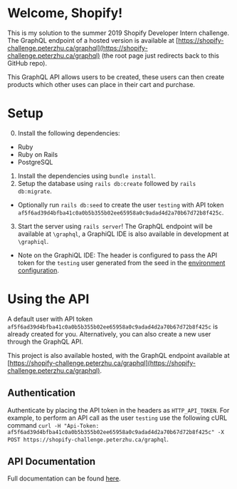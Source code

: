 # Welcome, Shopify!

This is my solution to the summer 2019 Shopify Developer Intern challenge. The GraphQL endpoint of a hosted version is available at [https://shopify-challenge.peterzhu.ca/graphql](https://shopify-challenge.peterzhu.ca/graphql) (the root page just redirects back to this GitHub repo).

This GraphQL API allows users to be created, these users can then create products which other uses can place in their cart and purchase.

# Setup

0. Install the following dependencies:
  - Ruby
  - Ruby on Rails
  - PostgreSQL
1. Install the dependencies using `bundle install`.
2. Setup the database using `rails db:create` followed by `rails db:migrate`.
  - Optionally run `rails db:seed` to create the user `testing` with API token `af5f6ad39d4bfba41c0a0b5b355b02ee65958a0c9adad4d2a70b67d72b8f425c`.
3. Start the server using `rails server`! The GraphQL endpoint will be available at `\graphql`, a GraphiQL IDE is also available in development at `\graphiql`.
  - Note on the GraphiQL IDE: The header is configured to pass the API token for the `testing` user generated from the seed in the [environment configuration](https://github.com/peterzhu2118/shopify-summer-2019/blob/master/config/environments/development.rb#L72).

# Using the API

A default user with API token `af5f6ad39d4bfba41c0a0b5b355b02ee65958a0c9adad4d2a70b67d72b8f425c` is already created for you. Alternatively, you can also create a new user through the GraphQL API.

This project is also available hosted, with the GraphQL endpoint available at [https://shopify-challenge.peterzhu.ca/graphql](https://shopify-challenge.peterzhu.ca/graphql).

## Authentication

Authenticate by placing the API token in the headers as `HTTP_API_TOKEN`. For example, to perform an API call as the user `testing` use the following cURL command `curl -H "Api-Token: af5f6ad39d4bfba41c0a0b5b355b02ee65958a0c9adad4d2a70b67d72b8f425c" -X POST https://shopify-challenge.peterzhu.ca/graphql`.

## API Documentation

Full documentation can be found [here](https://www.peterzhu.ca/shopify-summer-2019/).
